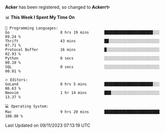 **Acker** has been registered, so changed to **Ackerr✨**

<!--START_SECTION:waka-->
📊 **This Week I Spent My Time On** 

```text
💬 Programming Languages: 
Go                       8 hrs 19 mins       ██████████████████████░░░   89.24 % 
Thrift                   43 mins             ██░░░░░░░░░░░░░░░░░░░░░░░   07.71 % 
Protocol Buffer          16 mins             █░░░░░░░░░░░░░░░░░░░░░░░░   02.93 % 
Python                   0 secs              ░░░░░░░░░░░░░░░░░░░░░░░░░   00.10 % 
SQL                      0 secs              ░░░░░░░░░░░░░░░░░░░░░░░░░   00.01 % 

🔥 Editors: 
GoLand                   8 hrs 5 mins        ██████████████████████░░░   86.63 % 
Neovim                   1 hr 14 mins        ███░░░░░░░░░░░░░░░░░░░░░░   13.37 % 

💻 Operating System: 
Mac                      9 hrs 20 mins       █████████████████████████   100.00 % 
```


 Last Updated on 09/11/2023 07:13:19 UTC
<!--END_SECTION:waka-->
